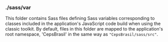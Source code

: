 ### ./sass/var

This folder contains Sass files defining Sass variables corresponding to classes
included in the application's JavaScript code build when using the classic toolkit.
By default, files in this folder are mapped to the application's root namespace,
'CepsBrasil' in the same way as `"CepsBrasil/sass/src"`.